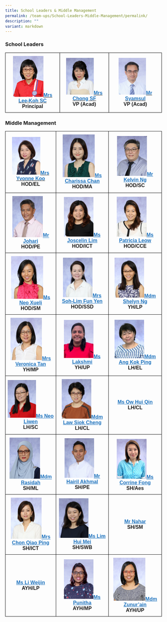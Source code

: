 ```yaml
---
title: School Leaders & Middle Management
permalink: /team-ups/School-Leaders-Middle-Management/permalink/
description: ""
variant: markdown
---
```

### **School Leaders**

<style type="text/css">
.tg  {border-collapse:collapse;border-spacing:0;}
.tg td{border-color:black;border-style:solid;border-width:1px;font-family:Arial, sans-serif;font-size:16px;
  overflow:hidden;padding:10px 5px;word-break:normal;}
.tg th{border-color:black;border-style:solid;border-width:1px;font-family:Arial, sans-serif;font-size:16px;
  font-weight:normal;overflow:hidden;padding:10px 5px;word-break:normal;}
.tg .tg-f4yw{background-color:#FFF;text-align:center;vertical-align:middle}
.tg .tg-vgmr{background-color:#;text-align:center;vertical-align:middle}
</style>
<table class="tg">
<thead>
  <tr>
    <td colspan="3" class="tg-vgmr"><img style="width:60%" src="/images/Our%20Team%20UPS/SL%20&amp;%20Middle%20Management/SL/mrs%20lee-koh%20siew%20cheng.jpg"><span style="font-weight:bold"><a rel="noopener noreferrer" target="_blank" href="mailto:unity_ps@moe.edu.sg"><span style="text-decoration;color:#1E73BE;background-color:transparent">Mrs Lee-Koh SC</span></a><br>Principal
		 </span></td><td colspan="3" class="tg-vgmr"><img style="width:60%" src="/images/Our%20Team%20UPS/SL%20&amp;%20Middle%20Management/SL/mrs%20chong%20suet%20fong.jpg"><span style="font-weight:bold"><a rel="noopener noreferrer" target="_blank" href="mailto:unity_ps@moe.edu.sg"><span style="text-decoration;color:#1E73BE;background-color:transparent">Mrs Chong SF</span></a><br>VP (Acad)</span></td>
    <td colspan="3" class="tg-vgmr"><img style="width:56%" src="/images/Our%20Team%20UPS/SL%20&amp;%20Middle%20Management/SL/Mr_Syamsul.png"><span style="font-weight:bold"><a rel="noopener noreferrer" target="_blank" href="mailto:unity_ps@moe.edu.sg"><span style="text-decoration;color:#1E73BE;background-color:transparent">Mr Syamsul</span></a><br>VP (Acad)</span><br></td>
		</tr>
</thead>
</table>

### **Middle Management**

<style type="text/css">
.tg  {border-collapse:collapse;border-spacing:0;}
.tg td{border-color:black;border-style:solid;border-width:1px;font-family:Arial, sans-serif;font-size:16px;
  overflow:hidden;padding:10px 5px;word-break:normal;}
.tg th{border-color:black;border-style:solid;border-width:1px;font-family:Arial, sans-serif;font-size:16px;
  font-weight:normal;overflow:hidden;padding:10px 5px;word-break:normal;}
.tg .tg-f4yw{background-color:#FFF;text-align:center;vertical-align:middle}
.tg .tg-vgmr{background-color:#;text-align:center;vertical-align:middle}
</style>
<table class="tg">
<thead>
			<tr><td colspan="2" class="tg-vgmr"><img style="width:60%" src="/images/Our%20Team%20UPS/SL%20&amp;%20Middle%20Management/Middle%20Management/mrs%20yvonne%20koo.jpg"><span style="font-weight:bold"><span style="font-weight:bold"><a rel="noopener noreferrer" target="_blank" href="mailto:yvonne_koo@schools.gov.sg"><span style="text-decoration;color:#1E73BE;background-color:transparent">Mrs Yvonne Koo</span></a><br>HOD/EL
		 </span></span></td><td colspan="2" class="tg-vgmr"><img style="width:65%" src="/images/Our%20Team%20UPS/SL%20&amp;%20Middle%20Management/Middle%20Management/ms%20chan%20kar%20yee%20charissa.jpg"><span style="font-weight:bold"><a rel="noopener noreferrer" target="_blank" href="mailto:chan_kar_yee_charissa@schools.gov.sg"><span style="text-decoration:underline;color:#1E73BE;background-color:transparent">Ms Charissa Chan</span></a><br>HOD/MA
				</span></td><td colspan="2" class="tg-vgmr"><img style="width:60%" src="/images/Our%20Team%20UPS/SL%20&amp;%20Middle%20Management/Middle%20Management/mr%20kelvin%20ng%20chin%20khiang.jpg"><span style="font-weight:bold"><a rel="noopener noreferrer" target="_blank" href="mailto:kelvin_ng_chin_khiang@schools.gov.sg"><span style="text-decoration:underline;color:#1E73BE;background-color:transparent">Mr Kelvin Ng</span></a><br>HOD/SC
		</span></td></tr><tr><td colspan="2" class="tg-vgmr"><img style="width:65%" src="/images/Our%20Team%20UPS/SL%20&amp;%20Middle%20Management/Middle%20Management/mr%20johari%20wahid.jpg"><span style="font-weight:bold"><a rel="noopener noreferrer" target="_blank" href="mailto:johari_b_wahid@schools.gov.sg"><span style="text-decoration:underline;color:#1E73BE;background-color:transparent">Mr Johari</span></a><br>HOD/PE
			 </span></td>
			<td colspan="2" class="tg-vgmr"><img style="width:60%" src="/images/Our%20Team%20UPS/SL%20&amp;%20Middle%20Management/Middle%20Management/ms%20Joscelin%20lim%20poh%20chen.jpg"><span style="font-weight:bold"><a rel="noopener noreferrer" target="_blank" href="mailto:lim_poh_chen@schools.gov.sg"><span style="text-decoration:underline;color:#1E73BE;background-color:transparent">Ms Joscelin Lim</span></a><br>HOD/ICT
		</span></td><td colspan="2" class="tg-vgmr"><img style="width:60%" src="/images/Our%20Team%20UPS/SL%20&amp;%20Middle%20Management/Middle%20Management/ms%20patricia%20leow%20saw%20ping.jpg"><span style="font-weight:bold"><a rel="noopener noreferrer" target="_blank" href="mailto:leow_saw_ping@schools.gov.sg"><span style="text-decoration:underline;color:#1E73BE;background-color:transparent">Ms Patricia Leow</span></a><br>HOD/CCE
			</span></td></tr><tr><td colspan="2" class="tg-vgmr"><img style="width:68%" src="/images/Our%20Team%20UPS/SL%20&amp;%20Middle%20Management/Middle%20Management/ms%20neo%20xueli.jpg"><span style="font-weight:bold"><a rel="noopener noreferrer" target="_blank" href="mailto:neo_xueli@schools.gov.sg"><span style="text-decoration:underline;color:#1E73BE;background-color:transparent">Ms Neo Xueli</span></a><br>HOD/SM
				</span></td>
		<td colspan="2" class="tg-vgmr"><img style="width:60%" src="/images/Our%20Team%20UPS/SL%20&amp;%20Middle%20Management/Middle%20Management/mrs%20soh-lim%20fun%20yen.jpg"><span style="font-weight:bold"><a rel="noopener noreferrer" target="_blank" href="mailto:lim_fun_yen@schools.gov.sg"><span style="text-decoration:underline;color:#1E73BE;background-color:transparent">Mrs Soh-Lim Fun Yen</span></a><br>HOD/SSD
		 </span></td><td colspan="2" class="tg-vgmr"><img style="width:60%" src="/images/Our%20Team%20UPS/SL%20&amp;%20Middle%20Management/Middle%20Management/mdm%20shelyn%20ng%20sok%20kian%20(huang%20shujuan).jpg"><span style="font-weight:bold"><a rel="noopener noreferrer" target="_blank" href="mailto:ng_sok_kian@schools.gov.sg"><span style="text-decoration:underline;color:#1E73BE;background-color:transparent">Mdm Shelyn Ng</span></a><br>YH/LP
    </span></td></tr><tr><td colspan="2" class="tg-vgmr"><img style="width:67%" src="/images/Our%20Team%20UPS/SL%20&amp;%20Middle%20Management/Middle%20Management/mrs%20veronica%20tan%20yew%20hwee.jpg"><span style="font-weight:bold"><span style="font-weight:bold"><a rel="noopener noreferrer" target="_blank" href="mailto:veronica_tan_siew_lan@schools.gov.sg"><span style="text-decoration:underline;color:#1E73BE;background-color:transparent">Mrs Veronica Tan</span></a><br>YH/MP
			</span></span></td>
		<td colspan="2" class="tg-vgmr"><img style="width:60%" src="/images/Our%20Team%20UPS/SL%20&amp;%20Middle%20Management/Middle%20Management/Lakshmi.png"><span style="font-weight:bold"><a rel="noopener noreferrer" target="_blank" href="mailto:lakshmi_arivananthan@schools.gov.sg"><span style="text-decoration:underline;color:#1E73BE;background-color:transparent">Ms Lakshmi</span></a><br>YH/UP
		 </span></td><td colspan="2" class="tg-vgmr"><img style="width:60%" src="/images/Our%20Team%20UPS/SL%20&amp;%20Middle%20Management/Middle%20Management/kok%20ping.jpg"><span style="font-weight:bold"><a rel="noopener noreferrer" target="_blank" href="mailto:ang_kok_ping@schools.gov.sg"><span style="text-decoration:underline;color:#1E73BE;background-color:transparent">Mdm Ang Kok Ping</span></a><br>LH/EL
    </span></td></tr><tr>
		<td colspan="2" class="tg-vgmr"><img style="width:60%" src="/images/Our%20Team%20UPS/SL%20&amp;%20Middle%20Management/Middle%20Management/ms%20neo%20liwen.jpg"><span style="font-weight:bold"><a rel="noopener noreferrer" target="_blank" href="mailto:neo_liwen@schools.gov.sg"><span style="text-decoration:underline;color:#1E73BE;background-color:transparent">Ms Neo Liwen</span></a><br>LH/SC
			</span></td><td colspan="2" class="tg-vgmr"><img style="width:60%" src="/images/Our%20Team%20UPS/SL%20&amp;%20Middle%20Management/Middle%20Management/mdm%20law%20siok%20cheng.jpg"><span style="font-weight:bold"><a rel="noopener noreferrer" target="_blank" href="mailto:law_siok_cheng@schools.gov.sg"><span style="text-decoration:underline;color:#1E73BE;background-color:transparent">Mdm Law Siok Cheng</span></a><br>LH/CL
		</span></td><td colspan="2" class="tg-vgmr"><img style="width:65%" src=""><span style="font-weight:bold"><a rel="noopener noreferrer" target="_blank" href="mailto:ow_hui_qin@schools.gov.sg"><span style="text-decoration:underline;color:#1E73BE;background-color:transparent">Ms Ow Hui Qin</span></a><br>LH/CL
	</span></td></tr><tr><td colspan="2" class="tg-vgmr"><img style="width:65%" src="/images/Our%20Team%20UPS/SL%20&amp;%20Middle%20Management/Middle%20Management/mdm%20rasidah%20ahmad.jpg"><span style="font-weight:bold"><a rel="noopener noreferrer" target="_blank" href="mailto:rasidah_ahmad@schools.gov.sg"><span style="text-decoration:underline;color:#1E73BE;background-color:transparent">Mdm Rasidah</span></a><br>SH/ML
			</span></td>
			<td colspan="2" class="tg-vgmr"><img style="width:60%" src="/images/Our%20Team%20UPS/SL%20&amp;%20Middle%20Management/Middle%20Management/mr%20hairil%20akhmal%20b%20sakroni.jpg"><span style="font-weight:bold"><a rel="noopener noreferrer" target="_blank" href="mailto:hairil_akhmal_b_sakroni@schools.gov.sg"><span style="text-decoration:underline;color:#1E73BE;background-color:transparent">Mr Hairil Akhmal</span></a><br>SH/PE
		</span></td><td colspan="2" class="tg-vgmr"><img style="width:60%" src="/images/Our%20Team%20UPS/SL%20&amp;%20Middle%20Management/Middle%20Management/Corrine.png"><span style="font-weight:bold"><a rel="noopener noreferrer" target="_blank" href="mailto:corrine_fong_tze_yuen@schools.gov.sg"><span style="text-decoration:underline;color:#1E73BE;background-color:transparent">Ms Corrine Fong</span></a><br>SH/Aes
			</span></td></tr><tr><td colspan="2" class="tg-vgmr"><img style="width:65%" src="/images/Our%20Team%20UPS/SL%20&amp;%20Middle%20Management/Middle%20Management/mrs%20chon%20qiao%20ping.jpg"><span style="font-weight:bold"><a rel="noopener noreferrer" target="_blank" href="mailto:chong_qiao_ping@schools.gov.sg"><span style="text-decoration:underline;color:#1E73BE;background-color:transparent">Mrs Chon Qiao Ping</span></a><br>SH/ICT
				</span></td>
	<td colspan="2" class="tg-vgmr"><img style="width:60%" src="/images/Our%20Team%20UPS/SL%20&amp;%20Middle%20Management/Middle%20Management/ms%20lim%20hui%20mei.jpg"><span style="font-weight:bold"><a rel="noopener noreferrer" target="_blank" href="mailto:lim_hui_mei@schools.gov.sg"><span style="text-decoration:underline;color:#1E73BE;background-color:transparent">Ms Lim Hui Mei</span></a><br>SH/SWB
	</span></td><td colspan="2" class="tg-vgmr"><img style="width:65%" src=""><span style="font-weight:bold"><a rel="noopener noreferrer" target="_blank" href="mailto:naharudin_b_shariff@schools.gov.sg"><span style="text-decoration:underline;color:#1E73BE;background-color:transparent">Mr Nahar</span></a><br>SH/SM
	</span></td></tr><tr><td colspan="2" class="tg-vgmr"><img style="width:60%" src=""><span style="font-weight:bold"><a rel="noopener noreferrer" target="_blank" href="mailto:li_weijin@schools.gov.sg"><span style="text-decoration:underline;color:#1E73BE;background-color:transparent">Ms Li Weijin</span></a><br>AYH/LP
		</span></td><td colspan="2" class="tg-vgmr"><img style="width:60%" src="/images/Our%20Team%20UPS/SL%20&amp;%20Middle%20Management/Middle%20Management/punitha.png"><span style="font-weight:bold"><a rel="noopener noreferrer" target="_blank" href="mailto:Punitha_Elancheran@schools.gov.sg"><span style="text-decoration:underline;color:#1E73BE;background-color:transparent">Ms Punitha</span></a><br>AYH/MP
			</span></td><td colspan="2" class="tg-vgmr"><img style="width:65%" src="/images/Our%20Team%20UPS/SL%20&amp;%20Middle%20Management/Middle%20Management/mdm%20zunur'ain%20othman.jpg"><span style="font-weight:bold"><a rel="noopener noreferrer" target="_blank" href="mailto:zunurain_othman@schools.gov.sg"><span style="text-decoration:underline;color:#1E73BE;background-color:transparent">Mdm Zunur’ain</span></a><br>AYH/UP</span></td></tr></thead></table>